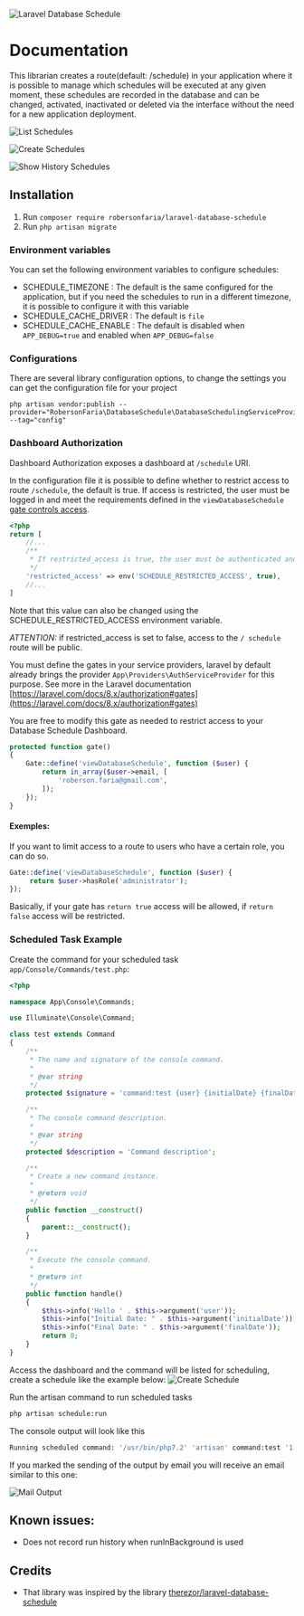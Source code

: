 ![Laravel Database Schedule](https://banners.beyondco.de/Laravel%20Database%20Schedule.png?theme=light&packageManager=composer+require&packageName=robersonfaria%2Flaravel-database-schedule&pattern=architect&style=style_1&description=Schedule+your+tasks+through+a+dashboard+and+without+having+to+deploy+the+application.&md=1&showWatermark=1&fontSize=100px&images=calendar&widths=auto&heights=350)

# Documentation

This librarian creates a route(default: /schedule) in your application where it is possible to manage which 
schedules will be executed at any given moment, these schedules are recorded in the database and can be changed, 
activated, inactivated or deleted via the interface without the need for a new application deployment.

![List Schedules](docs/list-schedule1.png)

![Create Schedules](docs/new-schedule2.png)

![Show History Schedules](docs/show-history1.png)

## Installation

1. Run ```composer require robersonfaria/laravel-database-schedule```
2. Run ```php artisan migrate```

### Environment variables

You can set the following environment variables to configure schedules:

* SCHEDULE_TIMEZONE : The default is the same configured for the application, but if you need the schedules to run in a different timezone, it is possible to configure it with this variable
* SCHEDULE_CACHE_DRIVER : The default is `file`
* SCHEDULE_CACHE_ENABLE : The default is disabled when `APP_DEBUG=true` and enabled when `APP_DEBUG=false`

### Configurations

There are several library configuration options, to change the settings you can get the configuration file for your project
```
php artisan vendor:publish --provider="RobersonFaria\DatabaseSchedule\DatabaseSchedulingServiceProvider" --tag="config"
```

### Dashboard Authorization

Dashboard Authorization exposes a dashboard at `/schedule` URI.

In the configuration file it is possible to define whether to restrict access to route `/schedule`, the default is true. If access is restricted, the user must be logged in and meet the requirements defined in the `viewDatabaseSchedule` [gate controls access](https://laravel.com/docs/8.x/authorization#gates). 

```php
<?php
return [
    //...
    /**
     * If restricted_access is true, the user must be authenticated and meet the definition of `viewDatabaseSchedule` gate
     */
    'restricted_access' => env('SCHEDULE_RESTRICTED_ACCESS', true),
    //...
]
```
Note that this value can also be changed using the SCHEDULE_RESTRICTED_ACCESS environment variable.

*ATTENTION:* if restricted_access is set to false, access to the `/ schedule` route will be public.

You must define the gates in your service providers, laravel by default already brings the provider `App\Providers\AuthServiceProvider` for this purpose. See more in the Laravel documentation [https://laravel.com/docs/8.x/authorization#gates](https://laravel.com/docs/8.x/authorization#gates)

You are free to modify this gate as needed to restrict access to your Database Schedule Dashboard.

```php
protected function gate()
{
    Gate::define('viewDatabaseSchedule', function ($user) {
        return in_array($user->email, [
            'roberson.faria@gmail.com',
        ]);
    });
}
```

#### Exemples:

If you want to limit access to a route to users who have a certain role, you can do so.
```php
Gate::define('viewDatabaseSchedule', function ($user) {
     return $user->hasRole('administrator');
});
```

Basically, if your gate has `return true` access will be allowed, if `return false` access will be restricted.

### Scheduled Task Example

Create the command for your scheduled task `app/Console/Commands/test.php`:

```php
<?php

namespace App\Console\Commands;

use Illuminate\Console\Command;

class test extends Command
{
    /**
     * The name and signature of the console command.
     *
     * @var string
     */
    protected $signature = 'command:test {user} {initialDate} {finalDate}';

    /**
     * The console command description.
     *
     * @var string
     */
    protected $description = 'Command description';

    /**
     * Create a new command instance.
     *
     * @return void
     */
    public function __construct()
    {
        parent::__construct();
    }

    /**
     * Execute the console command.
     *
     * @return int
     */
    public function handle()
    {
        $this->info('Hello ' . $this->argument('user'));
        $this->info("Initial Date: " . $this->argument('initialDate'));
        $this->info("Final Date: " . $this->argument('finalDate'));
        return 0;
    }
}
```

Access the dashboard and the command will be listed for scheduling, create a schedule like the example below:
![Create Schedule](docs/new-schedule2.png)

Run the artisan command to run scheduled tasks
```bash
php artisan schedule:run
```

The console output will look like this
```bash
Running scheduled command: '/usr/bin/php7.2' 'artisan' command:test '1' '2021-02-10 00:00:00' '2021-04-10 00:00:00' > 'path/to/storage/logs/schedule-dcccb62f29f754dc83a86a3d0b59afb00a08fdb3.log' 2>&1
```

If you marked the sending of the output by email you will receive an email similar to this one:

![Mail Output](docs/mail-output.png)

## Known issues:

* Does not record run history when runInBackground is used

## Credits

* That library was inspired by the library [therezor/laravel-database-schedule](https://github.com/therezor/laravel-database-schedule)